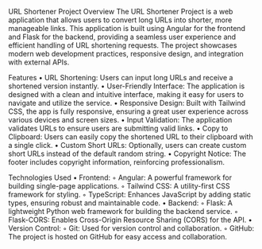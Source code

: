 URL Shortener Project
Overview
The URL Shortener Project is a web application that allows users to convert long URLs into shorter, more manageable links. This application is built using Angular for the frontend and Flask for the backend, providing a seamless user experience and efficient handling of URL shortening requests. The project showcases modern web development practices, responsive design, and integration with external APIs.

Features
 • URL Shortening: Users can input long URLs and receive a shortened version instantly.
 • User-Friendly Interface: The application is designed with a clean and intuitive interface, making it easy for users to navigate and utilize the service.
 • Responsive Design: Built with Tailwind CSS, the app is fully responsive, ensuring a great user experience across various devices and screen sizes.
 • Input Validation: The application validates URLs to ensure users are submitting valid links.
 • Copy to Clipboard: Users can easily copy the shortened URL to their clipboard with a single click.
 • Custom Short URLs: Optionally, users can create custom short URLs instead of the default random string.
 • Copyright Notice: The footer includes copyright information, reinforcing professionalism.
 
Technologies Used
 • Frontend:
 ◦ Angular: A powerful framework for building single-page applications.
 ◦ Tailwind CSS: A utility-first CSS framework for styling.
 ◦ TypeScript: Enhances JavaScript by adding static types, ensuring robust and maintainable code.
 • Backend:
 ◦ Flask: A lightweight Python web framework for building the backend service.
 ◦ Flask-CORS: Enables Cross-Origin Resource Sharing (CORS) for the API.
 • Version Control:
 ◦ Git: Used for version control and collaboration.
 ◦ GitHub: The project is hosted on GitHub for easy access and collaboration.
